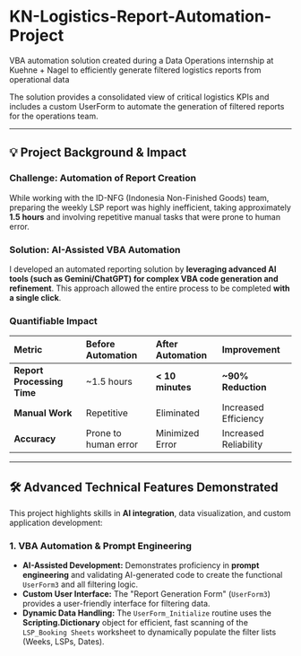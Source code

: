 # KN-Logistics-Report-Automation-Project
VBA automation solution created during a Data Operations internship at Kuehne + Nagel to efficiently generate filtered logistics reports from operational data

The solution provides a consolidated view of critical logistics KPIs and includes a custom UserForm to automate the generation of filtered reports for the operations team.

---

## 💡 Project Background & Impact

### Challenge: Automation of Report Creation
While working with the ID-NFG (Indonesia Non-Finished Goods) team, preparing the weekly LSP report was highly inefficient, taking approximately **1.5 hours** and involving repetitive manual tasks that were prone to human error.

### Solution: AI-Assisted VBA Automation
I developed an automated reporting solution by **leveraging advanced AI tools (such as Gemini/ChatGPT) for complex VBA code generation and refinement**. This approach allowed the entire process to be completed **with a single click**.

### Quantifiable Impact
| Metric | Before Automation | After Automation | Improvement |
| :--- | :--- | :--- | :--- |
| **Report Processing Time** | ~1.5 hours | **< 10 minutes** | **~90% Reduction** |
| **Manual Work** | Repetitive | Eliminated | Increased Efficiency |
| **Accuracy** | Prone to human error | Minimized Error | Increased Reliability |

---

## 🛠️ Advanced Technical Features Demonstrated

This project highlights skills in **AI integration**, data visualization, and custom application development:

### 1. **VBA Automation & Prompt Engineering**

* **AI-Assisted Development:** Demonstrates proficiency in **prompt engineering** and validating AI-generated code to create the functional `UserForm3` and all filtering logic.
* **Custom User Interface:** The "Report Generation Form" (`UserForm3`) provides a user-friendly interface for filtering data.
* **Dynamic Data Handling:** The `UserForm_Initialize` routine uses the **Scripting.Dictionary** object for efficient, fast scanning of the `LSP_Booking Sheets` worksheet to dynamically populate the filter lists (Weeks, LSPs, Dates).
